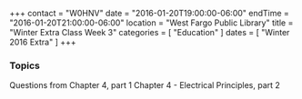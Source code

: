 +++
contact = "W0HNV"
date = "2016-01-20T19:00:00-06:00"
endTime = "2016-01-20T21:00:00-06:00"
location = "West Fargo Public Library"
title = "Winter Extra Class Week 3"
categories = [ "Education" ]
dates = [ "Winter 2016 Extra" ]
+++

### Topics

Questions from Chapter 4, part 1
Chapter 4 - Electrical Principles, part 2

